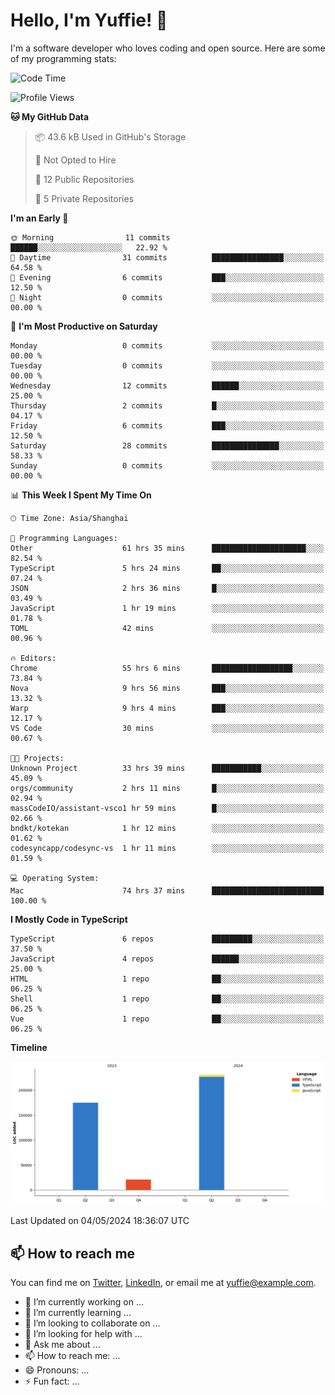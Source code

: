 
# Hello, I'm Yuffie! 👋

I'm a software developer who loves coding and open source. Here are some of my programming stats:

<!--START_SECTION:waka-->
![Code Time](http://img.shields.io/badge/Code%20Time-195%20hrs%2058%20mins-blue)

![Profile Views](http://img.shields.io/badge/Profile%20Views-0-blue)

**🐱 My GitHub Data** 

> 📦 43.6 kB Used in GitHub's Storage 
 > 
> 🚫 Not Opted to Hire
 > 
> 📜 12 Public Repositories 
 > 
> 🔑 5 Private Repositories 
 > 
**I'm an Early 🐤** 

```text
🌞 Morning                11 commits          ██████░░░░░░░░░░░░░░░░░░░   22.92 % 
🌆 Daytime                31 commits          ████████████████░░░░░░░░░   64.58 % 
🌃 Evening                6 commits           ███░░░░░░░░░░░░░░░░░░░░░░   12.50 % 
🌙 Night                  0 commits           ░░░░░░░░░░░░░░░░░░░░░░░░░   00.00 % 
```
📅 **I'm Most Productive on Saturday** 

```text
Monday                   0 commits           ░░░░░░░░░░░░░░░░░░░░░░░░░   00.00 % 
Tuesday                  0 commits           ░░░░░░░░░░░░░░░░░░░░░░░░░   00.00 % 
Wednesday                12 commits          ██████░░░░░░░░░░░░░░░░░░░   25.00 % 
Thursday                 2 commits           █░░░░░░░░░░░░░░░░░░░░░░░░   04.17 % 
Friday                   6 commits           ███░░░░░░░░░░░░░░░░░░░░░░   12.50 % 
Saturday                 28 commits          ███████████████░░░░░░░░░░   58.33 % 
Sunday                   0 commits           ░░░░░░░░░░░░░░░░░░░░░░░░░   00.00 % 
```


📊 **This Week I Spent My Time On** 

```text
🕑︎ Time Zone: Asia/Shanghai

💬 Programming Languages: 
Other                    61 hrs 35 mins      █████████████████████░░░░   82.54 % 
TypeScript               5 hrs 24 mins       ██░░░░░░░░░░░░░░░░░░░░░░░   07.24 % 
JSON                     2 hrs 36 mins       █░░░░░░░░░░░░░░░░░░░░░░░░   03.49 % 
JavaScript               1 hr 19 mins        ░░░░░░░░░░░░░░░░░░░░░░░░░   01.78 % 
TOML                     42 mins             ░░░░░░░░░░░░░░░░░░░░░░░░░   00.96 % 

🔥 Editors: 
Chrome                   55 hrs 6 mins       ██████████████████░░░░░░░   73.84 % 
Nova                     9 hrs 56 mins       ███░░░░░░░░░░░░░░░░░░░░░░   13.32 % 
Warp                     9 hrs 4 mins        ███░░░░░░░░░░░░░░░░░░░░░░   12.17 % 
VS Code                  30 mins             ░░░░░░░░░░░░░░░░░░░░░░░░░   00.67 % 

🐱‍💻 Projects: 
Unknown Project          33 hrs 39 mins      ███████████░░░░░░░░░░░░░░   45.09 % 
orgs/community           2 hrs 11 mins       █░░░░░░░░░░░░░░░░░░░░░░░░   02.94 % 
massCodeIO/assistant-vsco1 hr 59 mins        █░░░░░░░░░░░░░░░░░░░░░░░░   02.66 % 
bndkt/kotekan            1 hr 12 mins        ░░░░░░░░░░░░░░░░░░░░░░░░░   01.62 % 
codesyncapp/codesync-vs  1 hr 11 mins        ░░░░░░░░░░░░░░░░░░░░░░░░░   01.59 % 

💻 Operating System: 
Mac                      74 hrs 37 mins      █████████████████████████   100.00 % 
```

**I Mostly Code in TypeScript** 

```text
TypeScript               6 repos             █████████░░░░░░░░░░░░░░░░   37.50 % 
JavaScript               4 repos             ██████░░░░░░░░░░░░░░░░░░░   25.00 % 
HTML                     1 repo              ██░░░░░░░░░░░░░░░░░░░░░░░   06.25 % 
Shell                    1 repo              ██░░░░░░░░░░░░░░░░░░░░░░░   06.25 % 
Vue                      1 repo              ██░░░░░░░░░░░░░░░░░░░░░░░   06.25 % 
```



**Timeline**

![Lines of Code chart](https://raw.githubusercontent.com/macoswk/macoswk/main/assets/bar_graph.png)


 Last Updated on 04/05/2024 18:36:07 UTC
<!--END_SECTION:waka-->

## 📫 How to reach me

You can find me on [Twitter](https://twitter.com/Yuffie), [LinkedIn](https://www.linkedin.com/in/Yuffie/), or email me at yuffie@example.com.

- 🔭 I’m currently working on ...
- 🌱 I’m currently learning ...
- 👯 I’m looking to collaborate on ...
- 🤔 I’m looking for help with ...
- 💬 Ask me about ...
- 📫 How to reach me: ...
- 😄 Pronouns: ...
- ⚡ Fun fact: ...
